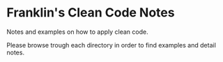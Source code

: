 # Franklin's Clean Code Notes


Notes and examples on how to apply clean code.


Please browse trough each directory in order to find examples and detail notes.


